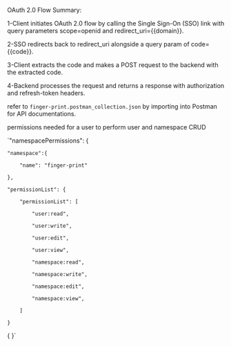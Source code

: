 OAuth 2.0 Flow Summary:

1-Client initiates OAuth 2.0 flow by calling the Single Sign-On (SSO) link with query parameters scope=openid and redirect_uri={{domain}}.

2-SSO redirects back to redirect_uri alongside a query param of code={{code}}.

3-Client extracts the code and makes a POST request to the backend with the extracted code.

4-Backend processes the request and returns a response with authorization and refresh-token headers.

refer to `finger-print.postman_collection.json` by importing into Postman for API documentations.

permissions needed for a user to perform user and namespace CRUD

`"namespacePermissions": {

    "namespace":{
    
        "name": "finger-print"
        
    },
    
    "permissionList": {
    
        "permissionList": [
        
            "user:read",
            
            "user:write",
            
            "user:edit",
            
            "user:view",
            
            "namespace:read",
            
            "namespace:write",
            
            "namespace:edit",
            
            "namespace:view",
        
        ]
    
    }
{
}`
